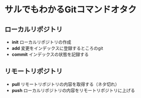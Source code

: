 # サルでもわかるGitコマンドオタク

## ローカルリポジトリ
* **init** ローカルリポジトリの作成
* **add** 変更をインデックスに登録するところのgit
* **commit** インデックスの状態を記録する

## リモートリポジトリ
* **pull** リモートリポジトリの内容を取得する（ネタ切れ）
* **push** ローカルリポジトリの内容をリモートリポジトリに上げる
